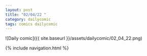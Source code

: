 ```yaml
---
layout: post
title: "02/04/22 "
category: dailycomic
tags: comics dailycomic
---
```

![Daily comic]({{ site.baseurl }}/assets/dailycomic/02_04_22.png)

{% include navigation.html %}

